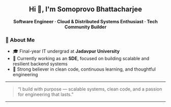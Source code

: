 <h2 align="center">Hi 👋, I'm Somoprovo Bhattacharjee</h1>

<p align="center">
  <b>Software Engineer · Cloud & Distributed Systems Enthusiast · Tech Community Builder</b>
</p>

### 🚀 About Me

- 🎓 Final-year IT undergrad at **Jadavpur University**
- 💼 Currently working as an **SDE**, focused on building scalable and resilient backend systems
- 💬 Strong believer in clean code, continuous learning, and thoughtful engineering

---

<!--   
### 🛠 Tech Stack


<p align="center">
  <img src="https://skillicons.dev/icons?i=cpp,go,python,scala,js,ts,react,nextjs,nextjs,kafka,docker,kubernetes,aws,azure,fastapi,django,tensorflow,pytorch,postgres,mysql,mongodb,redis,linux,git" />
  <img src="https://skillicons.dev/icons?i=nextjs,docker,kubernetes,aws,azure,fastapi,django,tensorflow" />
  <br />
  <img src="https://skillicons.dev/icons?i=pytorch,postgres,mysql,mongodb,redis,linux,git" /> 
</p>
  -->


> “I build with purpose — scalable systems, clean code, and a passion for engineering that lasts.”

---
